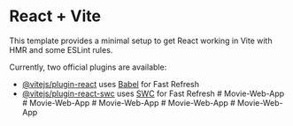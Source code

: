 # React + Vite

This template provides a minimal setup to get React working in Vite with HMR and some ESLint rules.

Currently, two official plugins are available:

- [@vitejs/plugin-react](https://github.com/vitejs/vite-plugin-react/blob/main/packages/plugin-react/README.md) uses [Babel](https://babeljs.io/) for Fast Refresh
- [@vitejs/plugin-react-swc](https://github.com/vitejs/vite-plugin-react-swc) uses [SWC](https://swc.rs/) for Fast Refresh
#   M o v i e - W e b - A p p  
 #   M o v i e - W e b - A p p  
 #   M o v i e - W e b - A p p  
 #   M o v i e - W e b - A p p  
 #   M o v i e - W e b - A p p  
 
